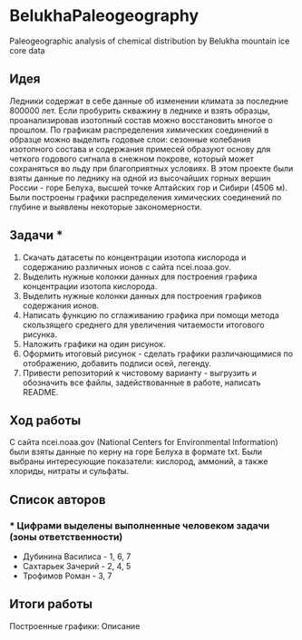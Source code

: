 # BelukhaPaleogeography
Paleogeographic analysis of chemical distribution by Belukha mountain ice core data

## Идея
Ледники содержат в себе данные об изменении климата за последние 800000 лет. Если пробурить скважину в леднике и взять образцы, проанализировав изотопный состав можно восстановить многое о прошлом. 
По графикам распределения химических соединений в образце можно выделить годовые слои: сезонные колебания изотопного состава и содержания примесей образуют основу для четкого годового сигнала в снежном покрове, который  может сохраняться во льду при благоприятных условиях.
В этом проекте были взяты данные по леднику на одной из высочайших горных вершин России - горе Белуха, высшей точке Алтайских гор и Сибири (4506 м). Были построены графики распределения химических соединений по глубине и выявлены некоторые закономерности.

## Задачи *

1. Скачать датасеты по концентрации изотопа кислорода и содержанию различных ионов с сайта ncei.noaa.gov.
2. Выделить нужные колонки данных для построения графика концентрации изотопа кислорода. 
3. Выделить нужные колонки данных для построения графиков содержания ионов. 
4. Написать функцию по сглаживанию графика при помощи метода скользящего среднего для увеличения читаемости итогового рисунка.
5. Наложить графики на один рисунок.
6. Оформить итоговый рисунок - сделать графики различающимися по отображению, добавить подписи осей, легенду.
7. Привести репозиторий к чистовому варианту - выгрузить и обозначить все файлы, задействованные в работе, написать README.
   
## Ход работы 
С сайта ncei.noaa.gov (National Centers for Environmental Information) были взяты данные по керну на горе Белуха в формате txt. Были выбраны интересующие показатели: кислород, аммоний, а также хлориды, нитраты и сульфаты.

## Список авторов 

### * Цифрами выделены выполненные человеком задачи (зоны ответственности)
- Дубинина Василиса - 1, 6, 7
- Сахтарьек Зачерий - 2, 4, 5
- Трофимов Роман - 3, 7

## Итоги работы 
Построенные графики: 
Описание 
